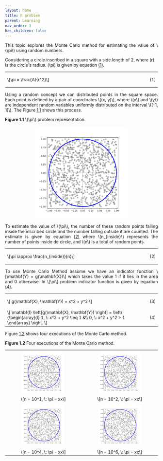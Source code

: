 ```yaml
---
layout: home
title: π problem
parent: Learning
nav_order: 3
has_children: false
---
```


<!--Don't delete this script-->
<script src = "https://polyfill.io/v3/polyfill.min.js?features=es6"></script>
<script id = "MathJax-script" async src="https://cdn.jsdelivr.net/npm/mathjax@3/es5/tex-mml-chtml.js"></script>
<!--Don't delete this script-->

<p align="justify">This topic explores the Monte Carlo method for estimating the value of \(\pi\) using random numbers. <br>

Considering a circle inscribed in a square with a side length of 2, where \(r\) is the circle's radius. \(\pi\) is given by equation <a href="#eq1">(1)</a>.</p>

<table border = "0" style = "width: 100%;">
  <tr>
    <td align = "left" style = "width: 95%;">\[\pi = \frac{A}{r^2}\]</td>
    <td align = "right" style = "width: 5%;"><p id = "eq1">(1)</p></td>
  </tr>
</table>

<p align="justify">Using a random concept we can distributed points in the square space. Each point is defined by a pair of coordinates \((x, y)\), where \(x\) and \(y\) are independent random variables uniformly distributed on the interval \([-1, 1]\). The Figure <a href="#fig11">1.1</a> shows this process.</p>

<p align = "left" id = "fig11"><b>Figure 1.1</b> \(\pi\) problem representation.</p>
<center><img src = "assets/images/pi_problem.svg" width = "60%"></center>

<p align="justify">To estimate the value of \(\pi\), the number of these random points falling inside the inscribed circle and the number falling outside it are counted. The estimate is given by equation <a href="#eq2">(2)</a> where \(n_{inside}\) represents the number of points inside de circle, and \(n\) is a total of random points.</p>

<table border = "0" style = "width: 100%;">
  <tr>
    <td align = "left" style = "width: 95%;">\[\pi \approx \frac{n_{inside}}{n}\]</td>
    <td align = "right" style = "width: 5%;"><p id = "eq2">(2)</p></td>
  </tr>
</table>

<p align="justify">To use Monte Carlo Method assume we have an indicator function \[\mathbf{Y} = g(\mathbf{X})\] which takes the value 1 if it lies in the area
and 0 otherwise. In \[\pi\] problem indicator function is given by equation <a href="#eq4">(4)</a>.</p>

<table border = "0" style = "width: 100%;">
  <tr>
    <td align = "left" style = "width: 95%;">\[ g(\mathbf{X}, \mathbf{Y}) = x^2 + y^2 \]</td>
    <td align = "right" style = "width: 5%;"><p id = "eq3">(3)</p></td>
  </tr>
  <tr>
    <td align = "left" style = "width: 95%;">\[ \mathbf{I} \left[g(\mathbf{X}, \mathbf{Y}) \right] = \left\{\begin{array}{l} 1, \: x^2 + y^2 \leq 1 &\\ 0, \: x^2 + y^2 > 1 \end{array} \right.  \]</td>
    <td align = "right" style = "width: 5%;"><p id = "eq4">(4)</p></td>
  </tr>
</table>

<p align="justify">Figure <a href="#fig12">1.2</a> shows four executions of the Monte Carlo method.</p>

<p align = "left" id = "fig12"><b>Figure 1.2</b> Four executions of the Monte Carlo method.</p>

<center>
  <table border = "0" style = "width: 100%;">
    <tr>
      <td style = "width: 50%;"><center><img src = "assets/images/pi_problem.svg" width = "60%"></center></td>
      <td style = "width: 50%;"><center><img src = "assets/images/pi_problem.svg" width = "60%"></center></td>
    </tr>
    <tr>
      <td align = "center" style = "width: 50%;">\[n = 10^1, \: \pi = xx\]</td>
      <td align = "center" style = "width: 50%;">\[n = 10^2, \: \pi = xx\]</td>
    </tr>
    <tr>
      <td style = "width: 50%;"><center><img src = "assets/images/pi_problem.svg" width = "60%"></center></td>
      <td style = "width: 50%;"><center><img src = "assets/images/pi_problem.svg" width = "60%"></center></td>
    </tr>
    <tr>
      <td align = "center" style = "width: 50%;">\[n = 10^4, \: \pi = xx\]</td>
      <td align = "center" style = "width: 50%;">\[n = 10^6, \: \pi = xx\]</td>
    </tr>
  </table>
</center>